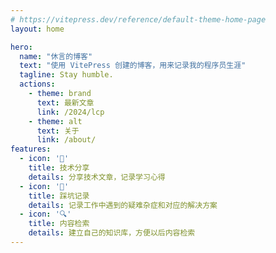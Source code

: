 ```yaml
---
# https://vitepress.dev/reference/default-theme-home-page
layout: home

hero:
  name: "休言的博客"
  text: "使用 VitePress 创建的博客，用来记录我的程序员生涯"
  tagline: Stay humble.
  actions:
    - theme: brand
      text: 最新文章
      link: /2024/lcp
    - theme: alt
      text: 关于
      link: /about/
features:
  - icon: '🎉'
    title: 技术分享
    details: 分享技术文章，记录学习心得
  - icon: '📝'
    title: 踩坑记录
    details: 记录工作中遇到的疑难杂症和对应的解决方案
  - icon: '🔍'
    title: 内容检索
    details: 建立自己的知识库，方便以后内容检索
---
```


